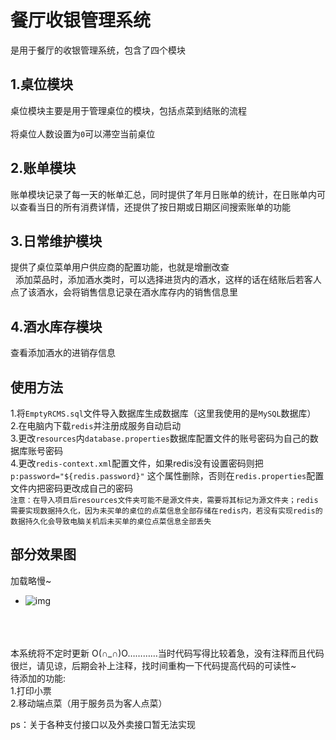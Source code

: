 餐厅收银管理系统<br>  
==
是用于餐厅的收银管理系统，包含了四个模块<br>  

1.桌位模块<br>  
---
 
 桌位模块主要是用于管理桌位的模块，包括点菜到结账的流程<br>  
 将桌位人数设置为`0`可以滞空当前桌位<br>
 

2.账单模块<br>  
---
 
 账单模块记录了每一天的帐单汇总，同时提供了年月日账单的统计，在日账单内可以查看当日的所有消费详情，还提供了按日期或日期区间搜索账单的功能<br>  

3.日常维护模块<br>  
--

提供了桌位菜单用户供应商的配置功能，也就是增删改查<br>  
添加菜品时，添加酒水类时，可以选择进货内的酒水，这样的话在结账后若客人点了该酒水，会将销售信息记录在酒水库存内的销售信息里<br>

4.酒水库存模块<br>  
 --

查看添加酒水的进销存信息<br>  


使用方法<br>  
--
1.将`EmptyRCMS.sql`文件导入数据库生成数据库（这里我使用的是`MySQL`数据库）<br>
2.在电脑内下载`redis`并注册成服务自动启动<br>
3.更改`resources`内`database.properties`数据库配置文件的账号密码为自己的数据库账号密码<br>
4.更改`redis-context.xml`配置文件，如果redis没有设置密码则把`p:password="${redis.password}"` 这个属性删除，否则在`redis.properties`配置文件内把密码更改成自己的密码<br>
`注意：在导入项目后resources文件夹可能不是源文件夹，需要将其标记为源文件夹；redis需要实现数据持久化，因为未买单的桌位的点菜信息全部存储在redis内，若没有实现redis的数据持久化会导致电脑关机后未买单的桌位点菜信息全部丢失`<br>


部分效果图
--
加载略慢~<br>
* ![img](https://github.com/CHANGEX929/RCMS/blob/master/show.gif) 


<br><br><br>
本系统将不定时更新 O(∩_∩)O…………当时代码写得比较着急，没有注释而且代码很烂，请见谅，后期会补上注释，找时间重构一下代码提高代码的可读性~<br>
待添加的功能:<br>
1.打印小票<br>
2.移动端点菜（用于服务员为客人点菜）<br>


ps：关于各种支付接口以及外卖接口暂无法实现


